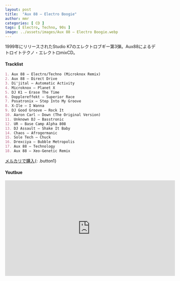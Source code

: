 ```yaml
---
layout: post
title:  "Aux 88 – Electro Boogie"
author: mmr
categories: [ CD ]
tags: [ Electro, Techno, 90s ]
image: ../assets/images/Aux 88 – Electro Boogie.webp
---
```


1999年にリリースされたStudio K7のエレクトロブギー第3弾。Aux88によるデトロイトテクノ・エレクトロmixCD。

#### Tracklist
```md
1. Aux 88 – Electro/Techno (Microknox Remix)
2. Aux 88 – Direct Drive
3. Di'jital – Automatic Activity
4. Microknox – Planet X
5. DJ K1 – Erase The Time
6. Dopplereffekt – Superior Race
7. Posatronix – Step Into My Groove
8. X-Ile – I Wanna
9. DJ Good Groove – Rock It
10. Aaron Carl – Down (The Original Version)
11. Unknown DJ – Basstronic
12. UR – Base Camp Alpha 808
13. DJ Assault – Shake It Baby
14. Chaos – Afrogermanic
15. Sole Tech – Chuck
16. Drexciya – Bubble Metropolis
17. Aux 88 – Technology
18. Aux 88 – Xeo-Genetic Remix
```

[メルカリで購入](https://jp.mercari.com/item/m42329771656?afid=6142608987){: .button1}

#### Youtbue
<iframe width="560" height="315" src="https://www.youtube.com/embed/62RNYfG63nQ?si=J2RE3RrNG0LMRvdh" title="YouTube video player" frameborder="0" allow="accelerometer; autoplay; clipboard-write; encrypted-media; gyroscope; picture-in-picture; web-share" referrerpolicy="strict-origin-when-cross-origin" allowfullscreen></iframe>